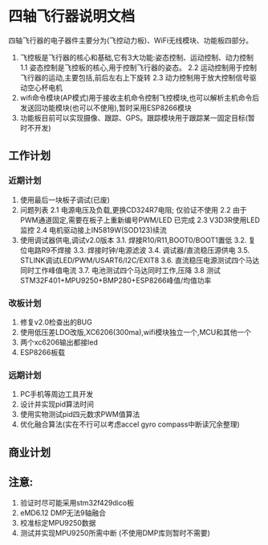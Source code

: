# 四轴飞行器说明文档
四轴飞行器的电子器件主要分为(飞控动力板)、WiFi无线模块、功能板四部分。
1. 飞控板是飞行器的核心和基础,它有3大功能:姿态控制、运动控制、动力控制
   1.1 姿态控制是飞控板的核心,用于控制飞行器的姿态。
   2.2 运动控制用于控制飞行器的运动,主要包括,前后左右上下旋转
   2.3 动力控制用于放大控制信号驱动空心杯电机
2. wifi命令模块\(AP模式\)用于接收主机命令控制飞控模块,也可以解析主机命令后发送回功能模块\(也可以不使用\),暂时采用ESP8266模块
3. 功能板目前可以实现摄像、跟踪、GPS。跟踪模块用于跟踪某一固定目标\(暂时不开发\)

## 工作计划
### 近期计划
1. 使用最后一块板子调试(已废)
2. 问题列表
   2.1 电源电压及负载,更换CD324R7电阻;                  仅验证不使用
   2.2 由于PWM通道固定,需要在板子上重新编号PWM/LED      已完成
   2.3 V3D3R使用LED监控
   2.4 电机驱动接上IN5819W(SOD123)续流
3. 使用调试器供电,调试v2.0版本
   3.1. 焊接R10/R11,BOOT0/BOOT1置低
   3.2. 复位电路R9不焊接
   3.3. 焊接时钟/电源滤波
   3.4. 调试器/直流稳压源供电
   3.5. STLINK调试LED/PWM/USART6/I2C/EXIT8
   3.6. 直流稳压电源测试四个马达同时工作峰值电流
   3.7. 电池测试四个马达同时工作,压降
   3.8  测试STM32F401+MPU9250+BMP280+ESP8266峰值/均值功率 

### 改板计划
1. 修复v2.0检查出的BUG
2. 使用低压差LDO改版,XC6206(300ma),wifi模块独立一个,MCU和其他一个
3. 两个xc6206输出都接led
4. ESP8266板载

### 远期计划
1. PC手机等周边工具开发
2. 设计并实现pid算法时间
3. 使用实物测试pid四元数求PWM值算法
4. 优化融合算法(实在不行可以考虑accel gyro compass中断读冗余整理)

## 商业计划

## 注意:
1. 验证时尽可能采用stm32f429dico板
2. eMD6.12 DMP无法9轴融合
3. 校准标定MPU9250数据
4. 测试并实现MPU9250所需中断 (不使用DMP库则暂时不需要)

